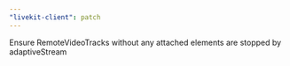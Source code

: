 ```yaml
---
"livekit-client": patch
---
```


Ensure RemoteVideoTracks without any attached elements are stopped by adaptiveStream
